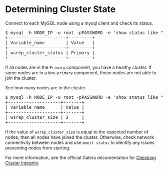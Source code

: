 # Determining Cluster State

Connect to each MySQL node using a mysql client and check its status.

<pre class="terminal">
$ mysql -h NODE_IP -u root -pPASSWORD -e 'show status like "wsrep_cluster_status";'
+----------------------+---------+
| Variable_name        | Value   |
+----------------------+---------+
| wsrep_cluster_status | Primary |
+----------------------+---------+
</pre>

If all nodes are in the `Primary` component, you have a healthy cluster. If some nodes are in a `Non-primary` component, those nodes are not able to join the cluster.

See how many nodes are in the cluster. 

<pre class="terminal">
$ mysql -h NODE_IP -u root -pPASSWORD -e 'show status like "wsrep_cluster_size";'
+--------------------+-------+
| Variable_name      | Value |
+--------------------+-------+
| wsrep_cluster_size | 3     |
+--------------------+-------+
</pre>

If the value of `wsrep_cluster_size` is equal to the expected number of nodes, then all nodes have joined the cluster. Otherwise, check network connectivity between nodes and use `monit status` to identify any issues preventing nodes from starting.

For more information, see the official Galera documentation for [Checking Cluster Integrity](http://galeracluster.com/documentation-webpages/monitoringthecluster.html#checking-cluster-integrity).
